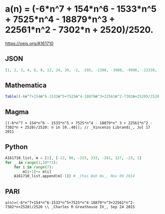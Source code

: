# a\(n\) \= \(\-6\*n^7 \+ 154\*n^6 \- 1533\*n^5 \+ 7525\*n^4 \- 18879\*n^3 \+ 22561\*n^2 \- 7302\*n \+ 2520\)/2520\.
https://oeis.org/A161710
## JSON
```JSON
[1, 2, 3, 4, 6, 8, 12, 24, 39, -2, -295, -1308, -3980, -9996, -22150, -44808, -84483, -150534, -256001, -418588, -661806, -1016288, -1521288, -2226376, -3193341, -4498314, -6234123, -8512892, -11468896, -15261684, -20079482, -26142888]
```
## Mathematica
```Mathematica
Table[(-6n^7+154n^6-1533n^5+7525n^4-18879n^3+22561n^2-7302n+2520)/2520,{n,0,40}] (* or *) LinearRecurrence[{8,-28,56,-70,56,-28,8,-1},{1,2,3,4,6,8,12,24},40] (* _Harvey P. Dale_, Jul 15 2012 *)
```
## Magma
```Magma
[(-6*n^7 + 154*n^6 - 1533*n^5 + 7525*n^4 - 18879*n^ 3 + 22561*n^2 - 7302*n + 2520)/2520: n in [0..40]]; // _Vincenzo Librandi_, Jul 17 2011
```
## Python
```Python
A161710_list, m = [1], [-12, 80, -223, 333, -281, 127, -23, 1]
for _ in range(1,10**2):
    for i in range(7):
        m[i+1]+= m[i]
    A161710_list.append(m[-1]) # _Chai Wah Wu_, Nov 09 2014
```
## PARI
```PARI
a(n)=(-6*n^7+154*n^6-1533*n^5+7525*n^4-18879*n^3+22561*n^2-7302*n+2520)/2520 \\ _Charles R Greathouse IV_, Sep 24 2015
```
